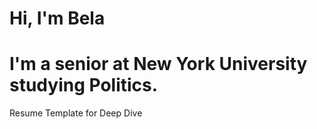 # Hi, I'm Bela
# I'm a senior at New York University studying Politics. 
Resume Template for Deep Dive
